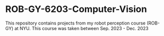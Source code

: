 # ROB-GY-6203-Computer-Vision
This repository contains projects from my robot perception course (ROB-GY) at NYU. This course was taken between Sep. 2023 - Dec. 2023
